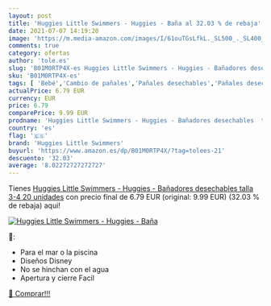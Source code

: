 ```yaml
---
layout: post
title: 'Huggies Little Swimmers - Huggies - Baña al 32.03 % de rebaja'
date: 2021-07-07 14:19:20
image: 'https://m.media-amazon.com/images/I/61ouTGsLfkL._SL500_._SL400_.jpg'
comments: true
category: ofertas
author: 'tole.es'
slug: 'B01M0RTP4X-es Huggies Little Swimmers - Huggies - Bañadores desechables...'
sku: 'B01M0RTP4X-es'
tags: [ 'Bebé','Cambio de pañales','Pañales desechables','Pañales desechables para nadar','Pañales para bebé','huggies','huggies little swimmers', ]
actualPrice: 6.79 EUR
currency: EUR
price: 6.79
comparePrice: 9.99 EUR
prodname: 'Huggies Little Swimmers - Huggies - Bañadores desechables  talla 3-4   20 unidades'
country: 'es'
flag: '🇪🇸'
brand: 'Huggies Little Swimmers'
buyurl: 'https://www.amazon.es/dp/B01M0RTP4X/?tag=tolees-21'
descuento: '32.03'
average: '8.02272727272727'
---
```


Tienes [Huggies Little Swimmers - Huggies - Bañadores desechables  talla 3-4   20 unidades](https://www.amazon.es/dp/B01M0RTP4X/?tag=tolees-21) con precio final de  6.79 EUR (original: 9.99 EUR) (32.03 %  de rebaja) aqui!

[![Huggies Little Swimmers - Huggies - Baña](https://m.media-amazon.com/images/I/61ouTGsLfkL._SL500_._SL400_.jpg)](https://www.amazon.es/dp/B01M0RTP4X/?tag=tolees-21)

🔎:

- Para el mar o la piscina
- Diseños Disney
- No se hinchan con el agua
- Apertura y cierre Facil

[🛒 Comprar!!!](https://www.amazon.es/dp/B01M0RTP4X/?tag=tolees-21)
